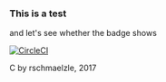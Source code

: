 ### This is a test

and let's see whether the badge shows

[![CircleCI](https://circleci.com/gh/rschmaelzle/testci.svg?style=svg)](https://circleci.com/gh/rschmaelzle/testci)


C by rschmaelzle, 2017
